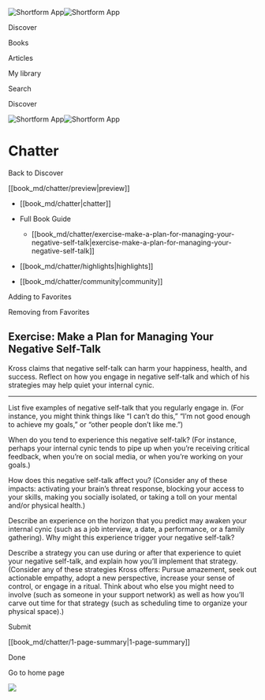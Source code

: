 ![Shortform App](/img/logo.36a2399e.svg)![Shortform App](/img/logo-dark.70c1b072.svg)

Discover

Books

Articles

My library

Search

Discover

![Shortform App](/img/logo.36a2399e.svg)![Shortform App](/img/logo-dark.70c1b072.svg)

# Chatter

Back to Discover

[[book_md/chatter/preview|preview]]

  * [[book_md/chatter|chatter]]
  * Full Book Guide

    * [[book_md/chatter/exercise-make-a-plan-for-managing-your-negative-self-talk|exercise-make-a-plan-for-managing-your-negative-self-talk]]
  * [[book_md/chatter/highlights|highlights]]
  * [[book_md/chatter/community|community]]



Adding to Favorites 

Removing from Favorites 

## Exercise: Make a Plan for Managing Your Negative Self-Talk

Kross claims that negative self-talk can harm your happiness, health, and success. Reflect on how you engage in negative self-talk and which of his strategies may help quiet your internal cynic.

* * *

List five examples of negative self-talk that you regularly engage in. (For instance, you might think things like “I can’t do this,” “I’m not good enough to achieve my goals,” or “other people don’t like me.”)

When do you tend to experience this negative self-talk? (For instance, perhaps your internal cynic tends to pipe up when you’re receiving critical feedback, when you’re on social media, or when you’re working on your goals.)

How does this negative self-talk affect you? (Consider any of these impacts: activating your brain’s threat response, blocking your access to your skills, making you socially isolated, or taking a toll on your mental and/or physical health.)

Describe an experience on the horizon that you predict may awaken your internal cynic (such as a job interview, a date, a performance, or a family gathering). Why might this experience trigger your negative self-talk?

Describe a strategy you can use during or after that experience to quiet your negative self-talk, and explain how you’ll implement that strategy. (Consider any of these strategies Kross offers: Pursue amazement, seek out actionable empathy, adopt a new perspective, increase your sense of control, or engage in a ritual. Think about who else you might need to involve (such as someone in your support network) as well as how you’ll carve out time for that strategy (such as scheduling time to organize your physical space).)

Submit 

[[book_md/chatter/1-page-summary|1-page-summary]]

Done

Go to home page 

![](https://bat.bing.com/action/0?ti=56018282&Ver=2&mid=f92057a8-e916-44d2-975f-33d2c2c721a9&sid=49fff5b0636c11eeb9c611038afc8668&vid=4a005010636c11ee80c703d4c4a7acd5&vids=0&msclkid=N&pi=0&lg=en-US&sw=800&sh=600&sc=24&nwd=1&tl=Shortform%20%7C%20Book&p=https%3A%2F%2Fwww.shortform.com%2Fapp%2Fbook%2Fchatter%2Fexercise-make-a-plan-for-managing-your-negative-self-talk&r=&lt=441&evt=pageLoad&sv=1&rn=949701)
